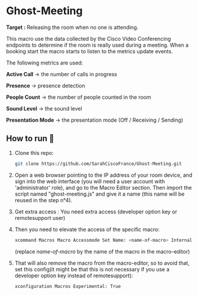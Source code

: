 # Ghost-Meeting
**Target :** Releasing the room when no one is attending.

This macro use the data collected by the Cisco Video Conferencing endpoints to determine if the room is really used during a meeting. When a booking start the macro starts to listen to the metrics update events.

The following metrics are used: 

**Active Call**       -> the number of calls in progress

**Presence**         -> presence detection

**People Count**      -> the number of people counted in the room

**Sound Level**       -> the sound level

**Presentation Mode** -> the presentation mode (Off / Receiving / Sending)

## How to run 🔨

1. Clone this repo:

    ```sh
    git clone https://github.com/SarahCiscoFrance/Ghost-Meeting.git
    ```


2. Open a web browser pointing to the IP address of your room device, and sign into the web interface (you will need a user account with 'administrator' role), and go to the Macro Editor section. Then import the script named "ghost-meeting.js" and give it a name (this name will be reused in the step n°4).

3. Get extra access : You need extra access (developer option key or remotesupport user)

4. Then you need to elevate the access of the specific macro:

    ```sh
    xcommand Macros Macro Accessmode Set Name: <name-of-macro> Internal: True
    ```
    (replace *name-of-macro* by the name of the macro in the macro-editor)

5. That will also remove the macro from the macro-editor, so to avoid that, set this config(it might be that this is not necessary if you use a developer option key instead of remotesupport):

    ```sh
    xconfiguration Macros Experimental: True
    ```
